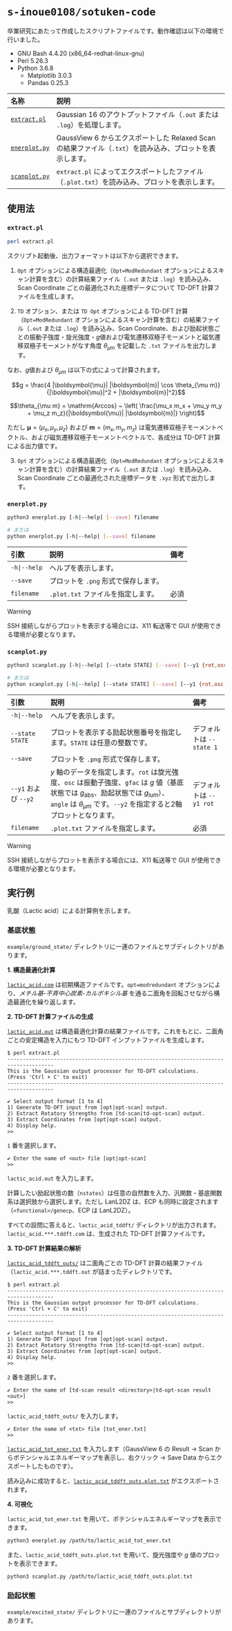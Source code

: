 # `s-inoue0108/sotuken-code`

卒業研究にあたって作成したスクリプトファイルです。動作確認は以下の環境で行いました。

- GNU Bash 4.4.20 (x86_64-redhat-linux-gnu)
- Perl 5.26.3
- Python 3.6.8
  - Matplotlib 3.0.3
  - Pandas 0.25.3

| 名称                                  | 説明                                                                                                     |
| :------------------------------------ | :------------------------------------------------------------------------------------------------------- |
| [`extract.pl`](/scripts/extract.pl)   | Gaussian 16 のアウトプットファイル（`.out` または `.log`）を処理します。                                 |
| [`enerplot.py`](/scripts/enerplot.py) | GaussView 6 からエクスポートした Relaxed Scan の結果ファイル（`.txt`）を読み込み、プロットを表示します。 |
| [`scanplot.py`](/scripts/scanplot.py) | `extract.pl` によってエクスポートしたファイル（`.plot.txt`）を読み込み、プロットを表示します。           |

## 使用法

### `extract.pl`

```bash
perl extract.pl
```

スクリプト起動後、出力フォーマットは以下から選択できます。

1. `Opt` オプションによる構造最適化（`Opt=ModRedundant` オプションによるスキャン計算を含む）の計算結果ファイル（`.out` または `.log`）を読み込み、Scan Coordinate ごとの最適化された座標データについて TD-DFT 計算ファイルを生成します。

2. `TD` オプション、または `TD Opt` オプションによる TD-DFT 計算（`Opt=ModRedundant` オプションによるスキャン計算を含む）の結果ファイル（`.out` または `.log`）を読み込み、Scan Coordinate、および励起状態ごとの振動子強度・旋光強度・*g*値および電気遷移双極子モーメントと磁気遷移双極子モーメントがなす角度 $\theta_{\mu m}$ を記載した `.txt` ファイルを出力します。

なお、*g*値および $\theta_{\mu m}$ は以下の式によって計算されます。

$$g = \frac{4 |\boldsymbol{\mu}| |\boldsymbol{m}| \cos \theta_{\mu m}}{|\boldsymbol{\mu}|^2 + |\boldsymbol{m}|^2}$$

$$\theta_{\mu m} = \mathrm{Arccos} ~ \left( \frac{\mu_x m_x + \mu_y m_y + \mu_z m_z}{|\boldsymbol{\mu}| |\boldsymbol{m}|} \right)$$

ただし $\boldsymbol{\mu} = (\mu_x, \mu_y, \mu_z)$ および $\boldsymbol{m} = (m_x, m_y, m_z)$ は電気遷移双極子モーメントベクトル、および磁気遷移双極子モーメントベクトルで、各成分は TD-DFT 計算による出力値です。

3. `Opt` オプションによる構造最適化（`Opt=ModRedundant` オプションによるスキャン計算を含む）の計算結果ファイル（`.out` または `.log`）を読み込み、Scan Coordinate ごとの最適化された座標データを `.xyz` 形式で出力します。

### `enerplot.py`

```bash
python3 enerplot.py [-h|--help] [--save] filename

# または
python enerplot.py [-h|--help] [--save] filename
```

| 引数         | 説明                                 | 備考 |
| :----------- | :----------------------------------- | :--- |
| `-h\|--help` | ヘルプを表示します。                 |      |
| `--save`     | プロットを `.png` 形式で保存します。 |      |
| `filename`   | `.plot.txt` ファイルを指定します。   | 必須 |

> [!warning]
> SSH 接続しながらプロットを表示する場合には、X11 転送等で GUI が使用できる環境が必要となります。

### `scanplot.py`

```bash
python3 scanplot.py [-h|--help] [--state STATE] [--save] [--y1 {rot,osc,gfac,angle}] [--y2 {rot,osc,gfac,angle}] filename

# または
python scanplot.py [-h|--help] [--state STATE] [--save] [--y1 {rot,osc,gfac,angle}] [--y2 {rot,osc,gfac,angle}] filename
```

| 引数                 | 説明                                                                                                                                                                                                                             | 備考                     |
| :------------------- | :------------------------------------------------------------------------------------------------------------------------------------------------------------------------------------------------------------------------------- | :----------------------- |
| `-h\|--help`         | ヘルプを表示します。                                                                                                                                                                                                             |                          |
| `--state STATE`      | プロットを表示する励起状態番号を指定します。`STATE` は任意の整数です。                                                                                                                                                           | デフォルトは `--state 1` |
| `--save`             | プロットを `.png` 形式で保存します。                                                                                                                                                                                             |                          |
| `--y1` および `--y2` | $y$ 軸のデータを指定します。`rot` は旋光強度、`osc` は振動子強度、`gfac` は $g$ 値（基底状態では $g_\mathrm{abs}$、励起状態では $g_\mathrm{lum}$）、`angle` は $\theta_{\mu m}$ です。`--y2` を指定すると2軸プロットとなります。 | デフォルトは `--y1 rot`  |
| `filename`           | `.plot.txt` ファイルを指定します。                                                                                                                                                                                               | 必須                     |

> [!warning]
> SSH 接続しながらプロットを表示する場合には、X11 転送等で GUI が使用できる環境が必要となります。

## 実行例

乳酸（Lactic acid）による計算例を示します。

### 基底状態

`example/ground_state/` ディレクトリに一連のファイルとサブディレクトリがあります。

**1. 構造最適化計算**

[`lactic_acid.com`](/example/ground_state/lactic_acid.com) は初期構造ファイルです。`opt=modredundant` オプションにより、*メチル基-不斉中心炭素-カルボキシル基* を通る二面角を回転させながら構造最適化を繰り返します。

**2. TD-DFT 計算ファイルの生成**

[`lactic_acid.out`](/example/ground_state/lactic_acid.out) は構造最適化計算の結果ファイルです。これをもとに、二面角ごとの安定構造を入力にもつ TD-DFT インプットファイルを生成します。

```
$ perl extract.pl
-------------------------------------------------------------------------------------
This is the Gaussian output processor for TD-DFT calculations.
(Press 'Ctrl + C' to exit)
-------------------------------------------------------------------------------------

✔ Select output format [1 to 4]
1) Generate TD-DFT input from [opt|opt-scan] output.
2) Extract Rotatory Strengths from [td-scan|td-opt-scan] output.
3) Extract Coordinates from [opt|opt-scan] output.
4) Display help.
>>
```

`1` 番を選択します。

```
✔ Enter the name of <out> file [opt|opt-scan]
>>
```

`lactic_acid.out` を入力します。

計算したい励起状態の数（`nstates`）は任意の自然数を入力、汎関数・基底関数系は選択肢から選択します。ただし LanL2DZ は、ECP も同時に設定されます（`<functional>/genecp`、ECP は LanL2DZ）。

すべての設問に答えると、`lactic_acid_tddft/` ディレクトリが出力されます。`lactic_acid.***.tddft.com` は、生成された TD-DFT 計算ファイルです。

**3. TD-DFT 計算結果の解析**

[`lactic_acid_tddft_outs/`](/example/ground_state/lactic_acid_tddft_outs/) は二面角ごとの TD-DFT 計算の結果ファイル（`lactic_acid.***.tddft.out` が詰まったディレクトリです。

```
$ perl extract.pl
-------------------------------------------------------------------------------------
This is the Gaussian output processor for TD-DFT calculations.
(Press 'Ctrl + C' to exit)
-------------------------------------------------------------------------------------

✔ Select output format [1 to 4]
1) Generate TD-DFT input from [opt|opt-scan] output.
2) Extract Rotatory Strengths from [td-scan|td-opt-scan] output.
3) Extract Coordinates from [opt|opt-scan] output.
4) Display help.
>>
```

`2` 番を選択します。

```
✔ Enter the name of [td-scan result <directory>|td-opt-scan result <out>]
>>
```

`lactic_acid_tddft_outs/` を入力します。

```
✔ Enter the name of <txt> file [tot_ener.txt]
>>
```

[`lactic_acid_tot_ener.txt`](/example/ground_state/lactic_acid_tot_ener.txt) を入力します（GaussView 6 の Result -> Scan からポテンシャルエネルギーマップを表示し、右クリック -> Save Data からエクスポートしたものです）。

読み込みに成功すると、[`lactic_acid_tddft_outs.plot.txt`](/example/ground_state/lactic_acid_tddft_outs.plot.txt) がエクスポートされます。

**4. 可視化**

`lactic_acid_tot_ener.txt` を用いて、ポテンシャルエネルギーマップを表示できます。

```bash
python3 enerplot.py /path/to/lactic_acid_tot_ener.txt
```

また、`lactic_acid_tddft_outs.plot.txt` を用いて、旋光強度や *g* 値のプロットを表示できます。

```bash
python3 scanplot.py /path/to/lactic_acid_tddft_outs.plot.txt
```

### 励起状態

`example/excited_state/` ディレクトリに一連のファイルとサブディレクトリがあります。